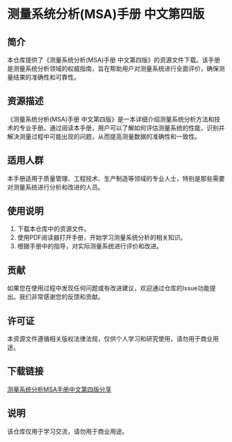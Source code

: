 # 测量系统分析(MSA)手册 中文第四版

## 简介
本仓库提供了《测量系统分析(MSA)手册 中文第四版》的资源文件下载。该手册是测量系统分析领域的权威指南，旨在帮助用户对测量系统进行全面评价，确保测量结果的准确性和可靠性。

## 资源描述
《测量系统分析(MSA)手册 中文第四版》是一本详细介绍测量系统分析方法和技术的专业手册。通过阅读本手册，用户可以了解如何评估测量系统的性能，识别并解决测量过程中可能出现的问题，从而提高测量数据的准确性和一致性。

## 适用人群
本手册适用于质量管理、工程技术、生产制造等领域的专业人士，特别是那些需要对测量系统进行分析和改进的人员。

## 使用说明
1. 下载本仓库中的资源文件。
2. 使用PDF阅读器打开手册，开始学习测量系统分析的相关知识。
3. 根据手册中的指导，对实际测量系统进行评价和改进。

## 贡献
如果您在使用过程中发现任何问题或有改进建议，欢迎通过仓库的Issue功能提出。我们非常感谢您的反馈和贡献。

## 许可证
本资源文件遵循相关版权法律法规，仅供个人学习和研究使用，请勿用于商业用途。

## 下载链接
[测量系统分析MSA手册中文第四版分享](https://pan.quark.cn/s/1e3a0d0629d3)

## 说明

该仓库仅用于学习交流，请勿用于商业用途。
